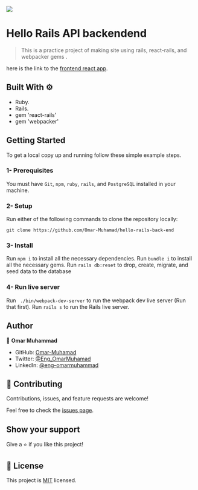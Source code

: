 ![](https://img.shields.io/badge/Microverse-blueviolet)

# Hello Rails API backendend 

> This is a practice project of making site using rails, react-rails, and webpacker gems .

here is the link to the [frontend react app](https://github.com/Omar-Muhamad/hello-react-front-end).

## Built With :gear:

- Ruby.
- Rails.
- gem 'react-rails'
- gem 'webpacker'

## Getting Started

To get a local copy up and running follow these simple example steps.

### 1- Prerequisites
You must have `Git`, `npm`, `ruby`, `rails`, and `PostgreSQL` installed in your machine.
### 2- Setup
Run either of the following commands to clone the repository locally:
```
git clone https://github.com/Omar-Muhamad/hello-rails-back-end
```
### 3- Install
Run `npm i` to install all the necessary dependencies.
Run `bundle i` to install all the necessary gems.
Run `rails db:reset` to drop, create, migrate, and seed data to the database 
### 4- Run live server
Run ` ./bin/webpack-dev-server` to run the webpack dev live server (Run that first).
Run `rails s` to run the Rails live server.

## Author

👤 **Omar Muhammad**

- GitHub: [Omar-Muhamad](https://github.com/Omar-Muhamad)
- Twitter: [@Eng_OmarMuhamad](https://twitter.com/Eng_OmarMuhamad)
- LinkedIn: [@eng-omarmuhammad](https://www.linkedin.com/in/eng-omarmuhammad/)

## 🤝 Contributing

Contributions, issues, and feature requests are welcome!

Feel free to check the [issues page](../../issues/).

## Show your support

Give a ⭐️ if you like this project!
## 📝 License

This project is [MIT](./MIT.md) licensed.
